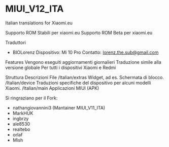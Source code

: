 # MIUI_V12_ITA
 Italian translations for Xiaomi.eu

Supporto ROM Stabili per xiaomi.eu
Supporto ROM Beta per xiaomi.eu

Traduttori
- BIOLorenz
Dispositivo: Mi 10 Pro
Contatto: lorenz.the.sub@gmail.com

Features
Vengono eseguiti aggiornamenti giornalieri
Traduzione simile alla versione globale
Per tutti i dispositivi Xiaomi e Redmi

Struttura
Descrizioni File
/Italian/extras Widget, ad es. Schermata di blocco.
/Italian/device Traduzioni specifiche del dispositivo per alcuni modelli Xiaomi.
/Italian/main Applicazioni MIUI (APK)

Si ringraziano per il Fork:
- nathangiovannini3 (Mantainer MIUI_V11_ITA)
- MarkHUK
- ingbrzy
- ale8530
- realtebo
- orlaf
- Mish